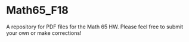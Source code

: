 # Math65_F18
A repository for PDF files for the Math 65 HW.  Please feel free to submit your own or make corrections!

